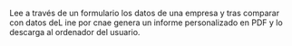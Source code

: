 Lee a través de un formulario los datos de una empresa y tras comparar con datos deL ine por cnae genera un informe personalizado en PDF y lo descarga al ordenador del usuario.
